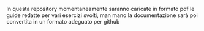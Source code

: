 In questa repository momentaneamente saranno caricate in formato pdf le guide redatte
per vari esercizi svolti, man mano la documentazione sarà poi convertita in un formato adeguato per github
